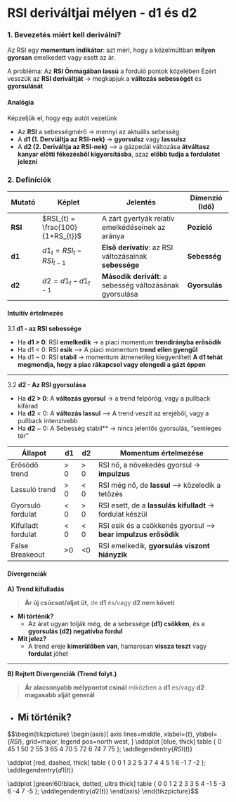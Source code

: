 # RSI deriváltjai mélyen - d1 és d2
### 1. Bevezetés miért kell deriválni?
Az RSI egy **momentum indikátor**: azt méri, hogy a közelmúltban **milyen gyorsan** emelkedett vagy esett az ár.

A probléma: Az **RSI Önmagában lassú** a forduló pontok közelében
Ezért vesszük az **RSI deriváltját** -> megkapjuk a **változás sebességét** és **gyorsulását**

#### Analógia
Képzeljük el, hogy egy autót vezetünk
- Az **RSI** a sebességmérő -> mennyi az aktuális sebesség
- A **d1 (1. Derviáltja az RSI-nek)** -> **gyorsulsz** vagy **lassulsz**
- A **d2 (2. Deriváltja az RSI-nek)** –> a gázpedál változása **átváltasz kanyar előtti fékezésből kigyorsításba**, azaz **előbb tudja a fordulatot jelezni**

### 2. Definíciók 

| Mutató  | Képlet                           | Jelentés                                                 | Dimenzió (Idő) |
| ------- | -------------------------------- | -------------------------------------------------------- | -------------- |
| **RSI** | $RSI_{t} = \frac{100}{1+RS_{t}}$ | A zárt gyertyák relatív emelkédéseinek az aránya         | **Pozíció**    |
| **d1**  | $d1_{t} = RSI_{t} - RSI_{t-1}$   | **Első derivatív**: az RSI változásainak **sebessége**   | **Sebesség**   |
| **d2**  | $d2 = d1_{t} - d1_{t-1}$         | **Második derivált**: a sebesség változásának gyorsulása | **Gyorsulás**  |
#### Intuitív értelmezés
3.1 **d1 - az RSI sebessége**
- Ha **d1 > 0**: RSI **emelkedik** -> a piaci momentum **trendirányba erősödik**
- Ha d1 < 0: RSI **esik** –> A piaci momentum **trend ellen gyengül**
- Ha d1 ~ 0: RSI **stabil** -> momentum átmenetileg kiegyenlített
**A d1 tehát megmondja, hogy a piac rákapcsol vagy elengedi a gázt éppen**
---
3.2 **d2 - Az RSI gyorsulása**
- Ha **d2 > 0**: A **változás gyorsul** -> a trend felpörög, vagy  a pullback kifárad
- Ha **d2** < 0: A **változás lassul**  –> A trend veszít az erejéből, vagy a pullback intenzívebb
- Ha **d2** ~ 0: A Sebesség stabil** -> nincs jelentős gyorsulás, “semleges tér”


| Állapot            | d1  | d2  | Momentum értelmezése                                          |
| ------------------ | --- | --- | ------------------------------------------------------------- |
| Erősödő trend      | > 0 | > 0 | RSI nő, a növekedés gyorsul -> **impulzus**                   |
| Lassuló trend      | > 0 | < 0 | RSI még nő, de **lassul** –> közeledik a tetőzés              |
| Gyorsuló fordulat  | < 0 | > 0 | RSI esett, de a **lassulás kifulladt** -> fordulat készül     |
| Kifulladt fordulat | < 0 | < 0 | RSI esik és a csökkenés gyorsul –> **bear impulzus erősödik** |
| False Breakeout    | >0  | <0  | RSI emelkedik, **gyorsulás viszont hiányzik**                 |

#### Divergenciák
**A)** **Trend kifulladás**
> **Ár új csúcsot/aljat üt**, de **d1** és/vagy **d2 nem követi** 
- **Mi történik?**
	- Az árat ugyan tolják még, de a sebessége **(d1) csökken**, és a **gyorsulás (d2) negatívba fordul**
- **Mit jelez?**
	- A trend ereje **kimerülőben van**, hamarosan **vissza teszt** vagy **fordulat** jöhet
---
**B) Rejtett Divergenciák (Trend folyt.)**
> **Ár alacsonyabb mélypontot csinál** miközben a **d1** és/vagy **d2 magasabb alját generál**
- **Mi történik?**
	-



$$\begin{tikzpicture}
\begin{axis}[
    axis lines=middle,
    xlabel={$t$},
    ylabel={$RSI$},
    grid=major,
    legend pos=north west,
]
\addplot [blue, thick] table {
0 45
1 50
2 55
3 65
4 70
5 72
6 74
7 75
};
\addlegendentry{$RSI(t)$}

\addplot [red, dashed, thick] table {
0  0
1  3
2  5
3  7
4  4
5  1
6 -1
7 -2
};
\addlegendentry{$d1(t)$}

\addplot [green!60!black, dotted, ultra thick] table {
0  0
1  2
2  3
3  5
4 -1
5 -3
6 -4
7 -5
};
\addlegendentry{$d2(t)$}
\end{axis}
\end{tikzpicture}$$
